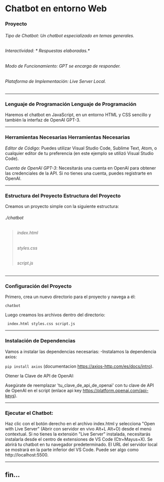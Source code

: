 # Chatbot en entorno Web
###   Proyecto
###### Tipo de Chatbot: *Un chatbot especializado en temas generales.*
###### Interactividad: * Respuestas elaboradas.*
###### Modo de Funcionamiento: *GPT se encarga de responder.*
###### Plataforma de Implementación: *Live Server Local.*

------------


###  Lenguaje de Programación  Lenguaje de Programación
Haremos el chatbot en JavaScript, en un entorno HTML y CSS sencillo y también la interfaz de OpenAI GPT-3.

------------


###  Herramientas Necesarias  Herramientas Necesarias
*Editor de Código:* Puedes utilizar Visual Studio Code, Sublime Text, Atom, o cualquier editor de tu preferencia (en este ejemplo se utilizó Visual Studio Code).

*Cuenta de OpenAI GPT-3*: Necesitarás una cuenta en OpenAI para obtener las credenciales de la API. Si no tienes una cuenta, puedes registrarte en OpenAI.

------------


###  Estructura del Proyecto  Estructura del Proyecto

Creamos un proyecto simple con la siguiente estructura:
###### ./chatbot
> ###### index.html
> ###### styles.css
> ###### script.js

------------


### Configuración del Proyecto

Primero, crea un nuevo directorio para el proyecto y navega a él:

`chatbot`

Luego creamos los archivos dentro del directorio:

` index.html
 styles.css
 script.js`

------------


### 	Instalación de Dependencias

Vamos a instalar las dependencias necesarias:
-Instalamos la dependencia axios:

`pip install axios` (documentacion https://axios-http.com/es/docs/intro).

 Otener la Clave de API de OpenAI:
 
Asegúrate de reemplazar 'tu_clave_de_api_de_openai' con tu clave de API de OpenAI en el script (enlace api key https://platform.openai.com/api-keys).

------------


###   Ejecutar el Chatbot:
Haz clic con el botón derecho en el archivo index.html y selecciona "Open with Live Server" (Abrir con servidor en vivo Alt+L Alt+O) desde el menú contextual.
Si no tienes la extensión "Live Server" instalada, necesitarás instalarla desde el centro de extensiones de VS Code (Ctr+Mayus+X).
Se abrirá tu chatbot en tu navegador predeterminado.
El URL del servidor local se mostrará en la parte inferior del VS Code. Puede ser algo como http://localhost:5500.

------------

## fin...
